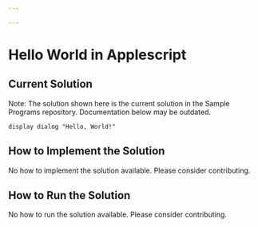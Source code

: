 ```yaml
---

---
```


# Hello World in Applescript

## Current Solution

Note: The solution shown here is the current solution in the Sample Programs repository. Documentation below may be outdated.

```Applescript
display dialog "Hello, World!"

```

## How to Implement the Solution

No how to implement the solution available. Please consider contributing.

## How to Run the Solution

No how to run the solution available. Please consider contributing.